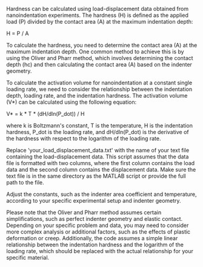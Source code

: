 Hardness can be calculated using load-displacement data obtained from nanoindentation experiments. The hardness (H) is defined as the applied load (P) divided by the contact area (A) at the maximum indentation depth:

H = P / A

To calculate the hardness, you need to determine the contact area (A) at the maximum indentation depth. One common method to achieve this is by using the Oliver and Pharr method, which involves determining the contact depth (hc) and then calculating the contact area (A) based on the indenter geometry.

To calculate the activation volume for nanoindentation at a constant single loading rate, we need to consider the relationship between the indentation depth, loading rate, and the indentation hardness. The activation volume (V*) can be calculated using the following equation:

V* = k * T * (dH/dln(P_dot)) / H

where k is Boltzmann's constant, T is the temperature, H is the indentation hardness, P_dot is the loading rate, and dH/dln(P_dot) is the derivative of the hardness with respect to the logarithm of the loading rate.

Replace 'your_load_displacement_data.txt' with the name of your text file containing the load-displacement data. This script assumes that the data file is formatted with two columns, where the first column contains the load data and the second column contains the displacement data. Make sure the text file is in the same directory as the MATLAB script or provide the full path to the file.

Adjust the constants, such as the indenter area coefficient and temperature, according to your specific experimental setup and indenter geometry.

Please note that the Oliver and Pharr method assumes certain simplifications, such as perfect indenter geometry and elastic contact. Depending on your specific problem and data, you may need to consider more complex analysis or additional factors, such as the effects of plastic deformation or creep. Additionally, the code assumes a simple linear relationship between the indentation hardness and the logarithm of the loading rate, which should be replaced with the actual relationship for your specific material.

